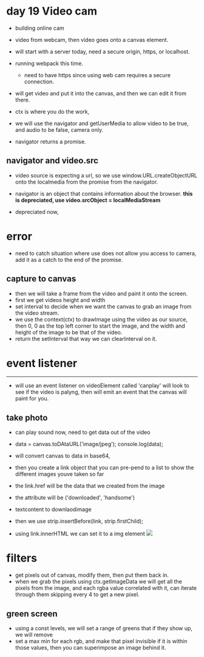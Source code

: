 # day 19 Video cam

- building online cam
- video from webcam, then video goes onto a canvas element.

- will start with a server today, need a secure origin, https, or localhost.

- running webpack this time.
  - need to have https since using web cam requires a secure connection.

- will get video and put it into the canvas, and then we can edit it from there.

- ctx is where you do the work,

- we will use the navigator and getUserMedia to allow video to be true, and audio to be false, camera only.
- navigator returns a promise.

## navigator and video.src
- video source is expecting a url, so we use window.URL.createObjectURL onto the localmedia from the promise from the navigator.
- navigator is an object that contains information about the browser.
 **this is depreciated, use video.srcObject = localMediaStream**

- depreciated now, 

# error
- need to catch situation where use does not allow you access to camera, add it as a catch to the end of the promise.

## capture to canvas
- then we will take a frame from the video and paint it onto the screen.
- first we get videos height and width
- set interval to decide when we want the canvas to grab an image from the video stream.
- we use the context(ctx) to drawImage using the video as our source, then 0, 0 as the top left corner to start the image, and the width and height of the image to be that of the video.
- return the setInterval that way we can clearInterval on it. 

# event listener
----
- will use an event listener on videoElement called 'canplay' will look to see if the video is palyng, then will emit an event that the canvas will paint for you.

## take photo
- can play sound now, need to get data out of the video
- data = canvas.toDAtaURL('image/jpeg');
console.log(data);
- will convert canvas to data in base64, 

- then you create a link object that you can pre-pend to a list to show the different images youve taken so far
- the link.href will be the data that we created from the image
- the attribute will be ('downloaded', 'handsome')
- textcontent to downlaodimage
- then we use strip.insertBefore(link, strip.firstChild); 
- using link.innerHTML we can set it to a img element <img src=${data}>

# filters
- get pixels out of canvas, modify them, then put them back in.
- when we grab the pixels using ctx.getImageData we will get all the pixels from the image, and each rgba value correlated with it, can iterate through them skipping every 4 to get a new pixel.

## green screen
- using a const levels, we will set a range of greens that if they show up, we will remove
- set a max min for each rgb, and make that pixel invisible if it is within those values, then you can superimpose an image behind it.